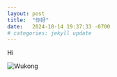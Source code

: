```yaml
---
layout: post
title:  "你好"
date:   2024-10-14 19:37:33 -0700
# categories: jekyll update
---
```


Hi

![Wukong](/assets/images/Wukong.JPG)
